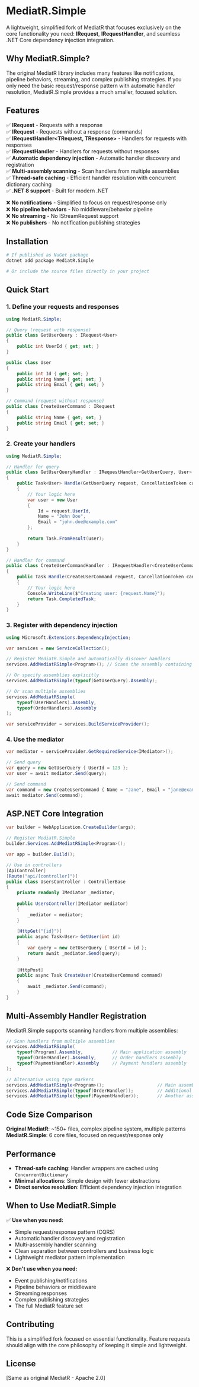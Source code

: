 # MediatR.Simple

A lightweight, simplified fork of MediatR that focuses exclusively on the core functionality you need: **IRequest**, **IRequestHandler**, and seamless .NET Core dependency injection integration.

## Why MediatR.Simple?

The original MediatR library includes many features like notifications, pipeline behaviors, streaming, and complex publishing strategies. If you only need the basic request/response pattern with automatic handler resolution, MediatR.Simple provides a much smaller, focused solution.

## Features

✅ **IRequest<TResponse>** - Requests with a response  
✅ **IRequest** - Requests without a response (commands)  
✅ **IRequestHandler<TRequest, TResponse>** - Handlers for requests with responses  
✅ **IRequestHandler<TRequest>** - Handlers for requests without responses  
✅ **Automatic dependency injection** - Automatic handler discovery and registration  
✅ **Multi-assembly scanning** - Scan handlers from multiple assemblies  
✅ **Thread-safe caching** - Efficient handler resolution with concurrent dictionary caching  
✅ **.NET 8 support** - Built for modern .NET  

❌ **No notifications** - Simplified to focus on request/response only  
❌ **No pipeline behaviors** - No middleware/behavior pipeline  
❌ **No streaming** - No IStreamRequest support  
❌ **No publishers** - No notification publishing strategies  

## Installation

```bash
# If published as NuGet package
dotnet add package MediatR.Simple

# Or include the source files directly in your project
```

## Quick Start

### 1. Define your requests and responses

```csharp
using MediatR.Simple;

// Query (request with response)
public class GetUserQuery : IRequest<User>
{
    public int UserId { get; set; }
}

public class User
{
    public int Id { get; set; }
    public string Name { get; set; }
    public string Email { get; set; }
}

// Command (request without response)
public class CreateUserCommand : IRequest
{
    public string Name { get; set; }
    public string Email { get; set; }
}
```

### 2. Create your handlers

```csharp
using MediatR.Simple;

// Handler for query
public class GetUserQueryHandler : IRequestHandler<GetUserQuery, User>
{
    public Task<User> Handle(GetUserQuery request, CancellationToken cancellationToken)
    {
        // Your logic here
        var user = new User 
        { 
            Id = request.UserId, 
            Name = "John Doe", 
            Email = "john.doe@example.com" 
        };
        
        return Task.FromResult(user);
    }
}

// Handler for command
public class CreateUserCommandHandler : IRequestHandler<CreateUserCommand>
{
    public Task Handle(CreateUserCommand request, CancellationToken cancellationToken)
    {
        // Your logic here
        Console.WriteLine($"Creating user: {request.Name}");
        return Task.CompletedTask;
    }
}
```

### 3. Register with dependency injection

```csharp
using Microsoft.Extensions.DependencyInjection;

var services = new ServiceCollection();

// Register MediatR.Simple and automatically discover handlers
services.AddMediatRSimple<Program>(); // Scans the assembly containing Program

// Or specify assemblies explicitly
services.AddMediatRSimple(typeof(GetUserQuery).Assembly);

// Or scan multiple assemblies
services.AddMediatRSimple(
    typeof(UserHandlers).Assembly,
    typeof(OrderHandlers).Assembly
);

var serviceProvider = services.BuildServiceProvider();
```

### 4. Use the mediator

```csharp
var mediator = serviceProvider.GetRequiredService<IMediator>();

// Send query
var query = new GetUserQuery { UserId = 123 };
var user = await mediator.Send(query);

// Send command  
var command = new CreateUserCommand { Name = "Jane", Email = "jane@example.com" };
await mediator.Send(command);
```

## ASP.NET Core Integration

```csharp
var builder = WebApplication.CreateBuilder(args);

// Register MediatR.Simple
builder.Services.AddMediatRSimple<Program>();

var app = builder.Build();

// Use in controllers
[ApiController]
[Route("api/[controller]")]
public class UsersController : ControllerBase
{
    private readonly IMediator _mediator;
    
    public UsersController(IMediator mediator)
    {
        _mediator = mediator;
    }
    
    [HttpGet("{id}")]
    public async Task<User> GetUser(int id)
    {
        var query = new GetUserQuery { UserId = id };
        return await _mediator.Send(query);
    }
    
    [HttpPost]
    public async Task CreateUser(CreateUserCommand command)
    {
        await _mediator.Send(command);
    }
}
```

## Multi-Assembly Handler Registration

MediatR.Simple supports scanning handlers from multiple assemblies:

```csharp
// Scan handlers from multiple assemblies
services.AddMediatRSimple(
    typeof(Program).Assembly,           // Main application assembly
    typeof(OrderHandler).Assembly,      // Order handlers assembly
    typeof(PaymentHandler).Assembly     // Payment handlers assembly
);

// Alternative using type markers
services.AddMediatRSimple<Program>();                    // Main assembly
services.AddMediatRSimple(typeof(OrderHandler));         // Additional assembly
services.AddMediatRSimple(typeof(PaymentHandler));       // Another assembly
```

## Code Size Comparison

**Original MediatR**: ~150+ files, complex pipeline system, multiple patterns
**MediatR.Simple**: 6 core files, focused on request/response only

## Performance

- **Thread-safe caching**: Handler wrappers are cached using `ConcurrentDictionary`
- **Minimal allocations**: Simple design with fewer abstractions
- **Direct service resolution**: Efficient dependency injection integration

## When to Use MediatR.Simple

✅ **Use when you need:**
- Simple request/response pattern (CQRS)
- Automatic handler discovery and registration
- Multi-assembly handler scanning
- Clean separation between controllers and business logic
- Lightweight mediator pattern implementation

❌ **Don't use when you need:**
- Event publishing/notifications
- Pipeline behaviors or middleware
- Streaming responses
- Complex publishing strategies
- The full MediatR feature set

## Contributing

This is a simplified fork focused on essential functionality. Feature requests should align with the core philosophy of keeping it simple and lightweight.

## License

[Same as original MediatR - Apache 2.0]
